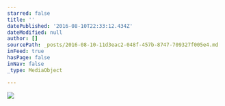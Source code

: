 ```yaml
---
starred: false
title: ''
datePublished: '2016-08-10T22:33:12.434Z'
dateModified: null
author: []
sourcePath: _posts/2016-08-10-11d3eac2-048f-457b-8747-709327f005e4.md
inFeed: true
hasPage: false
inNav: false
_type: MediaObject

---
```

![](https://the-grid-user-content.s3-us-west-2.amazonaws.com/34704295-ccc5-42dd-b27a-44c2e2cdf57e.jpg)